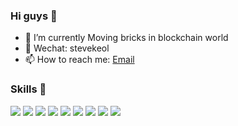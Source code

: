 ### Hi guys 👋

- 🔭 I’m currently Moving bricks in blockchain world
- 💬 Wechat: stevekeol
- 📫 How to reach me: [Email](stevekeol.x@gmail.com) 

### Skills 🌱
<p>  
  <img src="https://img.shields.io/badge/-Go-3ea546?style=flat-square&logo=Go&logoColor=white"/>
  <img src="https://img.shields.io/badge/-Rust-3ea546?style=flat-square&logo=Rust&logoColor=white"/>
  <img src="https://img.shields.io/badge/-TypeScript-3178c6?style=flat-square&logo=typescript&logoColor=white"/>
  <img src="https://img.shields.io/badge/-React-blue?style=flat-square&logo=react&logoColor=white"/>
  <img src="https://img.shields.io/badge/-Nodejs-74ad63?style=flat-square&logo=Node.js&logoColor=white"/>
  <img src="https://img.shields.io/badge/-Docker-blue?style=flat-square&logo=docker&logoColor=white"/>  
  <img src="https://img.shields.io/badge/-ReactNative-3ea546?style=flat-square&logo=ReactNative&logoColor=white"/>
  <img src="https://img.shields.io/badge/-MongoDB-3ea546?style=flat-square&logo=mongodb&logoColor=white"/>
  <img src="https://img.shields.io/badge/-Electron-2b2f3b?style=flat-square&logo=electron&logoColor=white"/>
</p>

<!--
**stevekeol/stevekeol** is a ✨ _special_ ✨ repository because its `README.md` (this file) appears on your GitHub profile.

Here are some ideas to get you started:

- 🔭 I’m currently working on Instinct Blockchain
- 🌱 I’m currently learning typescript & Nest.js
- 👯 I’m looking to collaborate on ...
- 🤔 I’m looking for help with ...
- 💬 Wechat: stevekeol
- 📫 How to reach me: [Email](stevekeol.x@gmail.com) 
- 😄 Pronouns: ...
- ⚡ Fun fact: ...
-->

<!--
[![stevekeol's github stats](https://github-readme-stats.vercel.app/api?username=stevekeol&count_private=true&show_icons=true)](https://github.com/stevekeol)
<br>
[![Top Langs](https://github-readme-stats.vercel.app/api/top-langs/?username=stevekeol&layout=compact)](https://github.com/stevekeol)
-->

